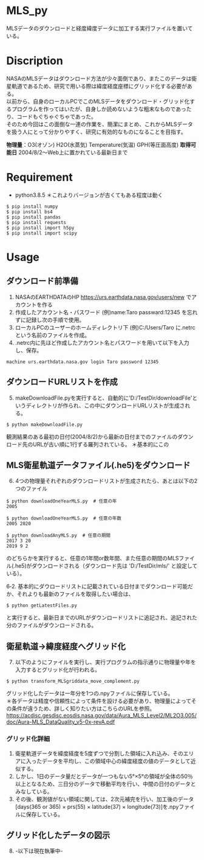 # MLS_py
MLSデータのダウンロードと経度緯度データに加工する実行ファイルを置いている。

# Discription
NASAのMLSデータはダウンロード方法が少々面倒であり、またこのデータは衛星軌道であるため、研究で用いる際は緯度経度座標にグリッド化する必要がある。  
以前から、自身のローカルPCでこのMLSデータをダウンロード・グリッド化するプログラムを作ってはいたが、自身しか読めないような粗末なものであったり、コードもぐちゃぐちゃであった。  
そのため今回はこの面倒な一連の作業を、簡潔にまとめ、これからMLSデータを扱う人にとって分かりやすく、研究に有効的なものになることを目指す。  

**物理量**：O3(オゾン) H2O(水蒸気) Temperature(気温) GPH(等圧面高度)
**取得可能日** 2004/8/2～Web上に置かれている最新日まで

# Requirement
- python3.8.5
＊これよりバージョンが古くてもある程度は動く
```
$ pip install numpy
$ pip install bs4
$ pip install pandas
$ pip install requests
$ pip install import h5py
$ pip install import scipy
```

# Usage
## ダウンロード前準備
1. NASAのEARTHDATAのHP https://urs.earthdata.nasa.gov/users/new でアカウントを作る
2. 作成したアカウント名・パスワード (例)name:Taro passward:12345 を忘れずに記録し次の手順で使用。
3. ローカルPCのユーザーのホームディレクトリ下 (例)C:/Users/Taro に.netrc という名前のファイルを作成。
4. .netrc内に先ほど作成したアカウント名とパスワードを用いて以下を入力し、保存。
```
machine urs.earthdata.nasa.gov login Taro password 12345
```

## ダウンロードURLリストを作成
5. makeDownloadFile.pyを実行すると、自動的に'D:/TestDir/downloadFile'というディレクトリが作られ、この中にダウンロードURLリストが生成される。
```
$ python makeDownloadFile.py
```
観測結果のある最初の日付(2004/8/2)から最新の日付までのファイルのダウンロード先のURLが古い順に1行ずる羅列されている。
＊基本的にこの

## MLS衛星軌道データファイル(.he5)をダウンロード
6. 4つの物理量それぞれのダウンロードリストが生成されたら、あとは以下の2つのファイル  
```
$ python downloadOneYearMLS.py  # 任意の年 
2005

$ python downloadOneYearMLS.py  # 任意の年数  
2005 2020

$ python downloadAnyMLS.py  # 任意の期間
2017 3 20
2019 9 2
```
のどちらかを実行すると、任意の1年間or数年間、また任意の期間のMLSファイル(.he5)がダウンロードされる（ダウンロード先は 'D:/TestDir/mls/' と設定している）。

6‐2. 基本的にダウロードリストに記載されている日付までダウンロード可能だか、それよりも最新のファイルを取得したい場合は、
```
$ python getLatestFiles.py
```
と実行すると、最新日までのURLがダウンロードリストに追記され、追記された分のファイルがダウンロードされる。

## 衛星軌道→緯度経度へグリッド化
7. 以下のようにファイルを実行し、実行プログラムの指示通りに物理量や年を入力するとグリッド化が行われる。
```
$ python transform_MLSgriddata_move_complement.py 
```
グリッド化したデータは一年分を1つの.npyファイルに保存している。  
＊各データは精度や信頼性によって条件を設ける必要があり、物理量によってその条件が違うため、詳しく知りたい方はこちらのURLを参照。  
<https://acdisc.gesdisc.eosdis.nasa.gov/data/Aura_MLS_Level2/ML2O3.005/doc/Aura-MLS_DataQuality_v5-0x-revA.pdf>

### グリッド化詳細
1. 衛星軌道データを緯度経度を5度ずつで分割した領域に入れ込み、そのエリアに入ったデータを平均し、この領域中心の緯度経度の値のデータとして近似する。
2. しかし、1日のデータ量だとデータが一つもない5°×5°の領域が全体の50％以上となるため、三日分のデータで移動平均を行い、中間の日付のデータとみなしている。
3. その後、観測値がない領域に関しては、2次元補完を行い、加工後のデータ[days(365 or 365) × prs(55) × latitude(37) × longitude(73)]を.npyファイルに保存している。

## グリッド化したデータの図示
8. -以下は現在執筆中-
